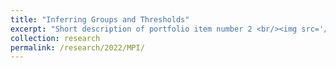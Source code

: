 ```yaml
---
title: "Inferring Groups and Thresholds"
excerpt: "Short description of portfolio item number 2 <br/><img src='/images/500x300.png'>"
collection: research
permalink: /research/2022/MPI/
---
```



